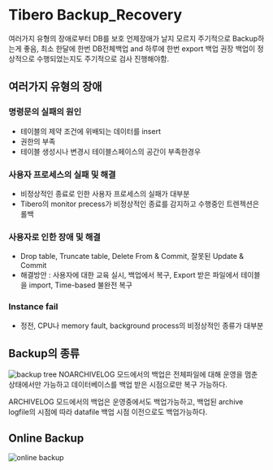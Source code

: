 # Tibero Backup_Recovery

여러가지 유형의 장애로부터 DB를 보호
언제장애가 날지 모르지 주기적으로 Backup하는게 좋음, 최소 한달에 한번 DB전체백업 and 하루에 한번 export 백업 권장 백업이 정상적으로 수행되었는지도 주기적으로 검사 진행해야함.

## 여러가지 유형의 장애
### 명령문의 실패의 원인
+ 테이블의 제약 조건에 위배되는 데이터를 insert
+ 권한의 부족
+ 테이블 생성시나 변경시 테이블스페이스의 공간이 부족한경우

### 사용자 프로세스의 실패 및 해결
+ 비정상적인 종료로 인한 사용자 프로세스의 실패가 대부분
+ Tibero의 monitor precess가 비정상적인 종료를 감지하고 수행중인 트렌젝션은 롤백

### 사용자로 인한 장애 및 해결
+ Drop table, Truncate table, Delete From & Commit, 잘못된 Update & Commit
+ 해결방안 : 사용자에 대한 교육 실시, 백업에서 복구, Export 받은 파일에서 테이블을 import, Time-based 불완전 복구

### Instance fail
+ 정전, CPU나 memory fault, background process의 비정상적인 종류가 대부분

## Backup의 종류
![backup tree](image.png)
NOARCHIVELOG 모드에서의 백업은 전체파일에 대해 운영을 멈춘 상태에서만 가능하고 데이터베이스를 백업 받은 시점으로만 복구 가능하다.

ARCHIVELOG 모드에서의 백업은 운영중에서도 백업가능하고, 백업된 archive logfile의 시점에 따라 datafile 백업 시점 이전으로도 백업가능하다.

## Online Backup
![online backup](image-1.png)
